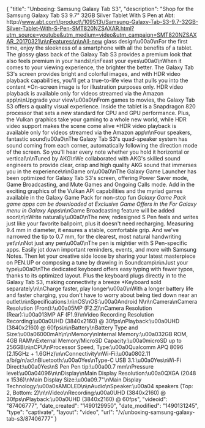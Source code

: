 {
    "title": "Unboxing: Samsung Galaxy Tab S3",
    "description": "Shop for the Samsung Galaxy Tab S3 9.7\" 32GB Silver Tablet With S Pen at Abt: http:\/\/www.abt.com\/product\/109513\/Samsung-Galaxy-Tab-S3-9.7-32GB-Silver-Tablet-With-S-Pen-SMT820NZSAXAR.html?utm_source=youtube&utm_medium=video&utm_campaign=SMT820NZSAXAR_20170321\n\nFeatures:\n\nAll-new glass design\u00a0\nFor the first time, enjoy the sleekness of a smartphone with all the benefits of a tablet. The glossy glass back of the Galaxy Tab S3 provides a premium look that also feels premium in your hands\n\nFeast your eyes\u00a0\nWhen it comes to your viewing experience, the brighter the better. The Galaxy Tab S3's screen provides bright and colorful images, and with HDR video playback capabilities, you'll get a true-to-life view that pulls you into the content *On-screen image is for illustration purposes only. HDR video playback is available only for videos streamed via the Amazon app\n\nUpgrade your view\u00a0\nFrom games to movies, the Galaxy Tab S3 offers a quality visual experience. Inside the tablet is a Snapdragon 820 processor that sets a new standard for CPU and GPU performance. Plus, the Vulkan graphics take your gaming to a whole new world, while HDR video support makes the scene come alive *HDR video playback is available only for videos streamed via the Amazon app\n\nFour speakers, fantastic sound\u00a0\nThe Galaxy Tab S3's quad-speaker system has sound coming from each corner, automatically following the direction mode of the screen. So you'll hear every note whether you hold it horizontal or vertical\n\nTuned by AKG\nWe collaborated with AKG's skilled sound engineers to provide clear, crisp and high quality AKG sound that immerses you in the experience\n\nGame on\u00a0\nThe Galaxy Game Launcher has been optimized for Galaxy Tab S3's screen, offering Power Saver mode, Game Broadcasting, and Mute Games and Ongoing Calls mode. Add in the exciting graphics of the Vulkan API capabilities and the myriad games available in the Galaxy Game Pack for non-stop fun *Galaxy Game Pack game apps can be downloaded at Exclusive Game Offers in the For Galaxy menu in Galaxy Apps\n\n*Game Broadcasting feature will be added soon\n\nWrite naturally\u00a0\nThe new, redesigned S Pen feels and writes just like your favorite ballpoint, plus it doesn't need recharging. Measuring 9.4 mm in diameter, it ensures a stable, comfortable grip. And we've narrowed the tip to 0.7 mm, for the clearest, most natural handwriting yet\n\nNot just any pen\u00a0\nThe pen is mightier with S Pen-specific apps. Easily jot down important reminders, events, and more with Samsung Notes. Then let your creative side loose by sharing your latest masterpiece on PEN.UP or composing a tune by drawing in Soundcamp\n\nJust your type\u00a0\nThe dedicated keyboard offers easy typing with fewer typos, thanks to its optimized layout. Plus the keyboard plugs directly in to the Galaxy Tab S3, making connectivity a breeze *Keyboard sold separately\n\nCharge faster, play longer\u00a0\nWith a longer battery life and faster charging, you don't have to worry about being tied down near an outlet\n\nSpecifications:\n\nOS\nOS:\u00a0Android N\n\nCamera\nCamera Resolution (Front):\u00a05MP (F2.2)\nCamera Resolution (Rear):\u00a013MP AF (F1.9)\nVideo Recording Resolution Recording:\u00a0UHD (3840x2160) @ 30fps\nPlayback:\u00a0UHD (3840x2160) @ 60fps\n\nBattery\nBattery Type and Size:\u00a06000mAh\n\nMemory\nInternal Memory:\u00a032GB ROM, 4GB RAM\nExternal Memory\/MicroSD Capacity:\u00a0microSD up to 256GB\n\nCPU\nProcessor Speed, Type:\u00a0Qualcomm APQ 8096 (2.15GHz + 1.6GHz)\n\nConnectivity\nWi-Fi:\u00a0802.11 a\/b\/g\/n\/ac\nBluetooth:\u00a0Yes\nType-C USB 3.1:\u00a0Yes\nWi-Fi Direct:\u00a0Yes\nS Pen Pen tip:\u00a00.7 mm\nPressure level:\u00a04096\n\nDisplay\nMain Display Resolution:\u00a0QXGA (2048 x 1536)\nMain Display Size:\u00a09.7\"\nMain Display Technology:\u00a0sAMOLED\n\nAudio\nSpeaker:\u00a04 speakers (Top: 2, Bottom: 2)\n\nVideo\nRecording:\u00a0UHD (3840x2160) @ 30fps\nPlayback:\u00a0UHD (3840x2160) @ 60fps",
    "videoid": "87406777",
    "date_created": "1490129950",
    "date_modified": "1490131245",
    "type": "captivate",
    "layout": "video",
    "url": "\/v\/unboxing-samsung-galaxy-tab-s3\/87406777"
}
